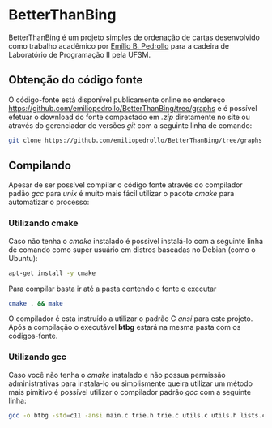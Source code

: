 # BetterThanBing

BetterThanBing é um projeto simples de ordenação de cartas desenvolvido como trabalho acadêmico por [Emílio B. Pedrollo] para a cadeira de Laboratório de Programação II pela UFSM.

[Emílio B. Pedrollo]: <https://github.com/emiliopedrollo>

## Obtenção do código fonte
O código-fonte está disponível publicamente online no endereço https://github.com/emiliopedrollo/BetterThanBing/tree/graphs e é possível efetuar o download do fonte compactado em *.zip* diretamente no site ou através do gerenciador de versões *git* com a seguinte linha de comando:
```sh
git clone https://github.com/emiliopedrollo/BetterThanBing/tree/graphs
```


## Compilando
Apesar de ser possível compilar o código fonte através do compilador padão *gcc* para *unix* é muito mais fácil utilizar o pacote *cmake* para automatizar o processo:

### Utilizando cmake
Caso não tenha o *cmake* instalado é possivel instalá-lo com a seguinte linha de comando como super usuário em distros baseadas no Debian (como o Ubuntu):
```sh
apt-get install -y cmake 
```
Para compilar basta ir até a pasta contendo o fonte e executar
```sh
cmake . && make
```
O compilador é esta instruído a utilizar o padrão C *ansi* para este projeto. Após a compilação o executável **btbg** estará na mesma pasta com os códigos-fonte.


### Utilizando gcc
Caso você não tenha o *cmake* instalado e não possua permissão administrativas para instala-lo ou simplismente queira utilizar um método mais pimitivo é possível utilizar o compilador padrão *gcc* com a seguinte linha:
```sh
gcc -o btbg -std=c11 -ansi main.c trie.h trie.c utils.c utils.h lists.c lists.h
```

